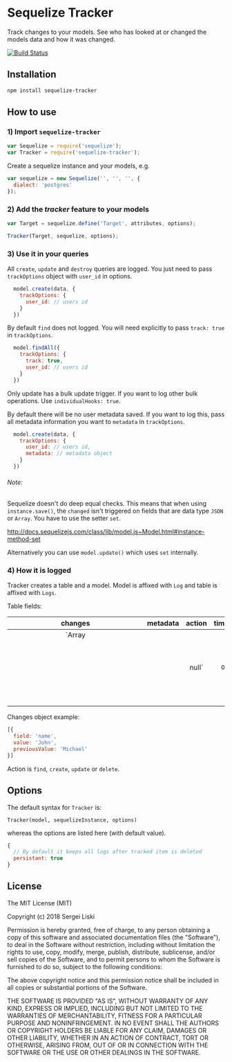 Sequelize Tracker
=============================
Track changes to your models. See who has looked at or changed the models data and how it was changed.

[![Build Status](https://travis-ci.org/sergeiliski/sequelize-tracker.svg?branch=master)](https://travis-ci.org/sergeiliski/sequelize-tracker)

Installation
------------

```bash
npm install sequelize-tracker
```

How to use
----------

### 1) Import `sequelize-tracker`

```js
var Sequelize = require('sequelize');
var Tracker = require('sequelize-tracker');
```

Create a sequelize instance and your models, e.g.

```js
var sequelize = new Sequelize('', '', '', {
  dialect: 'postgres'
});
```

### 2) Add the *tracker* feature to your models

```js
var Target = sequelize.define('Target', attributes, options);

Tracker(Target, sequelize, options);
```

### 3) Use it in your queries

All `create`, `update` and `destroy` queries are logged. You just need to pass `trackOptions` object with `user_id` in options.

```js
  model.create(data, {
    trackOptions: {
      user_id: // users id
    }
  })
```

By default `find` does not logged. You will need explicitly to pass `track: true` in `trackOptions`.

```js
  model.findAll({
    trackOptions: {
      track: true,
      user_id: // users id
    }
  })
```

Only update has a bulk update trigger. If you want to log other bulk operations. Use `individualHooks: true`.

By default there will be no user metadata saved. If you want to log this, pass all metadata information you want to `metadata` in `trackOptions`.

```js
  model.create(data, {
    trackOptions: {
      user_id: // users id,
      metadata: // metadata object
    }
  })
```

###### Note:

Sequelize doesn't do deep equal checks. This means that when using `instance.save()`, the `changed` isn't triggered on fields that are data type `JSON` or `Array`. You have to use the setter `set`.

http://docs.sequelizejs.com/class/lib/model.js~Model.html#instance-method-set

Alternatively you can use `model.update()` which uses `set` internally.

### 4) How it is logged

Tracker creates a table and a model. Model is affixed with `Log` and table is affixed with `Logs`.

Table fields:

| changes                   | metadata      | action   | timestamp | user_id    | target_id  |
| :-----------------------: |:-------------:| :-----:  |:---------:|:----------:|:----------:|
| `Array<Object> || null`   | `Object`      | `String` |   `Date`  | `Integer`  | `Integer`  |

Changes object example:

```js
[{
  field: 'name',
  value: 'John',
  previousValue: 'Michael'
}]
```

Action is `find`, `create`, `update` or `delete`.

Options
-------

The default syntax for `Tracker` is:

`Tracker(model, sequelizeInstance, options)`

whereas the options are listed here (with default value).

```js
{
  // By default it keeps all logs after tracked item is deleted
  persistant: true
}
```

License
-------

The MIT License (MIT)

Copyright (c) 2018 Sergei Liski

Permission is hereby granted, free of charge, to any person obtaining a copy
of this software and associated documentation files (the "Software"), to deal
in the Software without restriction, including without limitation the rights
to use, copy, modify, merge, publish, distribute, sublicense, and/or sell
copies of the Software, and to permit persons to whom the Software is
furnished to do so, subject to the following conditions:

The above copyright notice and this permission notice shall be included in all
copies or substantial portions of the Software.

THE SOFTWARE IS PROVIDED "AS IS", WITHOUT WARRANTY OF ANY KIND, EXPRESS OR
IMPLIED, INCLUDING BUT NOT LIMITED TO THE WARRANTIES OF MERCHANTABILITY,
FITNESS FOR A PARTICULAR PURPOSE AND NONINFRINGEMENT. IN NO EVENT SHALL THE
AUTHORS OR COPYRIGHT HOLDERS BE LIABLE FOR ANY CLAIM, DAMAGES OR OTHER
LIABILITY, WHETHER IN AN ACTION OF CONTRACT, TORT OR OTHERWISE, ARISING FROM,
OUT OF OR IN CONNECTION WITH THE SOFTWARE OR THE USE OR OTHER DEALINGS IN THE
SOFTWARE.